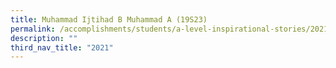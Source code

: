 ```yaml
---
title: Muhammad Ijtihad B Muhammad A (19S23)
permalink: /accomplishments/students/a-level-inspirational-stories/2021/ijtihad/
description: ""
third_nav_title: "2021"
---
```



